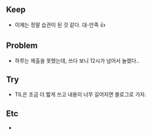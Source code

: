 ## Keep
- 이제는 정말 습관이 된 것 같다. 대-만족 👍

## Problem
- 하루는 제출을 못했는데, 쓰다 보니 12시가 넘어서 놀랬다..

## Try
- TIL은 조금 더 짧게 쓰고 내용이 너무 길어지면 블로그로 가자.

## Etc
- 

